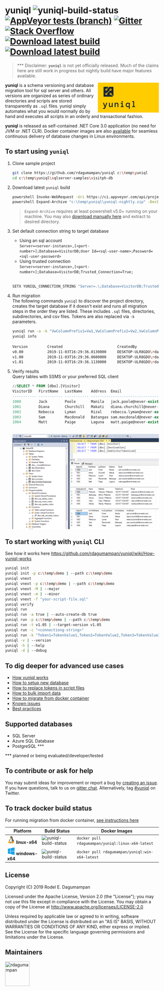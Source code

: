 # yuniql ![yuniql-build-status](https://ci.appveyor.com/api/projects/status/e6hqrhqa6d1lnma0?svg=true) [![AppVeyor tests (branch)](https://img.shields.io/appveyor/tests/rdagumampan/yuniql)](https://ci.appveyor.com/project/rdagumampan/yuniql/build/tests) [![Gitter](https://img.shields.io/gitter/room/yuniql/yuniql)](https://gitter.im/yuniql/yuniql) [![Stack Overflow](https://img.shields.io/badge/stack%20overflow-yuniql-green.svg)](http://stackoverflow.com/questions/tagged/yuniql) [![Download latest build](https://ci.appveyor.com/api/projects/status/32r7s2skrgm9ubva?svg=true&passingText=Download%20win-x64)](https://ci.appveyor.com/api/projects/rdagumampan/yuniql/artifacts/yuniql-nightly.zip) [![Download latest build](https://ci.appveyor.com/api/projects/status/32r7s2skrgm9ubva?svg=true&passingText=Download%20linux-x64)](https://ci.appveyor.com/api/projects/rdagumampan/yuniql/artifacts/yuniql-nightly-linux-x64.zip)


>*** Disclaimer: **`yuniql`** is not yet officially released. Much of the claims here are still work in progress but nightly build have major features available.

<img align="right" src="assets/yuniql-logo.png" width="200">

**yuniql** is a schema versioning and database migration tool for sql server and others. All versions are organized as series of ordinary directories and scripts are stored transparently as `.sql` files. yuniql simply automates what you would normally do by hand and executes all scripts in an orderly and transactional fashion.

**yuniql** is released as self-contained .NET Core 3.0 application (no need for JVM or .NET CLR). Docker container images are also [available](https://cloud.docker.com/u/rdagumampan/repository/docker/rdagumampan/yuniql) for seamless continuous delivery of database changes in Linux environments.

## To start using **`yuniql`**

1. Clone sample project
	```bash
	git clone https://github.com/rdagumampan/yuniql c:\temp\yuniql
	cd c:\temp\yuniql\sqlserver-samples\visitph-db
	```

2. Download latest `yuniql` build<br>

	```bash
	powershell Invoke-WebRequest -Uri https://ci.appveyor.com/api/projects/rdagumampan/yuniql/artifacts/yuniql-nightly.zip -OutFile  "c:\temp\yuniql\yuniql-nightly.zip"
	powershell Expand-Archive "c:\temp\yuniql\yuniql-nightly.zip" -DestinationPath "c:\temp\yuniql\sqlserver-samples\visitph-db"
	```

	>`Expand-Archive` requires at least powershell v5.0+ running on your machine. You may also [download manually here](https://ci.appveyor.com/api/projects/rdagumampan/yuniql/artifacts/yuniql-nightly.zip) and extract to desired directory.

3. Set default connection string to target database<br>
	- Using an sql account<br>
	`Server=<server-instance>,[<port-number>];Database=VisitorDB;User Id=<sql-user-name>;Password=<sql-user-password>`	
	- Using trusted connection<br>
	`Server=<server-instance>,[<port-number>];Database=VisitorDB;Trusted_Connection=True;`<br><br>

	```bash
	SETX YUNIQL_CONNECTION_STRING "Server=.\;Database=VisitorDB;Trusted_Connection=True;"
	```

4. Run migration<br>
The following commands `yuniql` to discover the project directory, creates the target database if it doesn't exist and runs all migration steps in the order they are listed. These includes `.sql` files, directories, subdirectories, and csv files. Tokens are also replaced via `-k` parameters.
	```bash
	yuniql run -a -k "VwColumnPrefix1=Vw1,VwColumnPrefix2=Vw2,VwColumnPrefix3=Vw3,VwColumnPrefix4=Vw4"
	yuniql info

	Version         Created                         CreatedBy
	v0.00           2019-11-03T16:29:36.0130000     DESKTOP-ULR8GDO\rdagumampan
	v1.00           2019-11-03T16:29:36.0600000     DESKTOP-ULR8GDO\rdagumampan
	v1.01           2019-11-03T16:29:36.1130000     DESKTOP-ULR8GDO\rdagumampan
	```

5. Verify results<br>
Query tables with SSMS or your preferred SQL client
	```sql
	//SELECT * FROM [dbo].[Visitor]
	VisitorID   FirstName   LastName    Address  Email
	----------- ----------- ----------- ------------------------------------------
	1000        Jack        Poole       Manila   jack.poole@never-exists.com
	1001        Diana       Churchill   Makati   diana.churchill@never-exists.com
	1002        Rebecca     Lyman       Rizal    rebecca.lyman@never-exists.com
	1003        Sam         Macdonald   Batangas sam.macdonald@never-exists.com
	1004        Matt        Paige       Laguna   matt.paige@never-exists.com
	```

	<br>
	<img align="center" src="assets/visitordb-screensot-ssms.png" width="700">

## To start working with **`yuniql`** CLI
See how it works here https://github.com/rdagumampan/yuniql/wiki/How-yuniql-works

```bash
yuniql init
yuniql init -p c:\temp\demo | --path c:\temp\demo
yuniql vnext
yuniql vnext -p c:\temp\demo | --path c:\temp\demo
yuniql vnext -M | --major
yuniql vnext -m | --minor
yuniql vnext -f "your-script-file.sql"
yuniql verify
yuniql run
yuniql run -a true | --auto-create-db true
yuniql run -p c:\temp\demo | --path c:\temp\demo
yuniql run -t v1.05 | --target-version v1.05
yuniql run -c "<connectiong-string>"
yuniql run -k "Token1=TokenValue1,Token2=TokenValue2,Token3=TokenValue3"
yuniql -v | --version
yuniql -h | --help
yuniql -d | --debug
```

## To dig deeper for advanced use cases

* [How yuniql works](https://github.com/rdagumampan/yuniql/wiki/How-yuniql-works)
* [How to setup new database](https://github.com/rdagumampan/yuniql/wiki/How-to-baseline-your-database)
* [How to replace tokens in script files](https://github.com/rdagumampan/yuniql/wiki/How-to-apply-token-replacement)
* [How to bulk import data](https://github.com/rdagumampan/yuniql/wiki/How-to-bulk-import-data-during-migration)
* [How to migrate from docker container](https://github.com/rdagumampan/yuniql/wiki/How-to-run-migration-from-a-docker-container)
* [Known issues](https://github.com/rdagumampan/yuniql/wiki/Known-issues)
* [Best practices](https://github.com/rdagumampan/yuniql/wiki/Best-practices)

## Supported databases

* SQL Server
* Azure SQL Database
* PostgreSQL ***

*** planned or being evaluated/developer/tested

## To contribute or ask for help

You may submit ideas for improvement or report a bug by [creating an issue](https://github.com/rdagumampan/yuniql/issues/new). <br>
If you have questions, talk to us on [gitter chat](https://gitter.im/yuniql/community). Alternatively, tag [#yuniql](https://twitter.com/) on Twitter.

## To track docker build status
For running migration from docker container, [see instructions here](https://github.com/rdagumampan/yuniql/wiki/How-to-run-migration-from-a-docker-container)

|Platform|Build Status|Docker Images|
|---|---|---|
|![win-x64](assets/linux_med.png) **linux-x64**|![yuniql-build-status](https://ci.appveyor.com/api/projects/status/cje10k5mqx4v4emd?svg=true)|`docker pull rdagumampan/yuniql:linux-x64-latest`|
|![linux-x64](assets/win_med.png) **windows-x64**|![yuniql-build-status](https://ci.appveyor.com/api/projects/status/jn7f7r64rx6a2ujk?svg=true)|`docker pull rdagumampan/yuniql:win-x64-latest`|

## License

Copyright (C) 2019 Rodel E. Dagumampan

Licensed under the Apache License, Version 2.0 (the "License"); you may not use this file except in compliance with the License. You may obtain a copy of the License at http://www.apache.org/licenses/LICENSE-2.0

Unless required by applicable law or agreed to in writing, software distributed under the License is distributed on an "AS IS" BASIS, WITHOUT WARRANTIES OR CONDITIONS OF ANY KIND, either express or implied. See the License for the specific language governing permissions and limitations under the License.

## Maintainers

[//]: contributor-faces

<a href="https://github.com/rdagumampan"><img src="https://avatars.githubusercontent.com/u/5895952?v=3" title="rdagumampan" width="80" height="80"></a>

[//]: contributor-faces
